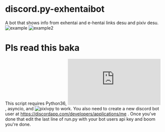 # discord.py-exhentaibot
A bot that shows info from exhentai and e-hentai links desu and pixiv desu.
![example](https://puu.sh/zo3DF/1a7622cd24.png)
![example2](https://puu.sh/zpnUZ/4560791d64.png)

# Pls read this baka
This script requires Python36, ![discord.py](https://github.com/Rapptz/discord.py), asyncio, and ![pixivpy](https://github.com/upbit/pixivpy) to work. You also need to create a new discord bot user at https://discordapp.com/developers/applications/me . Once you've done that edit the last line of run.py with your bot users api key and boom you're done.

